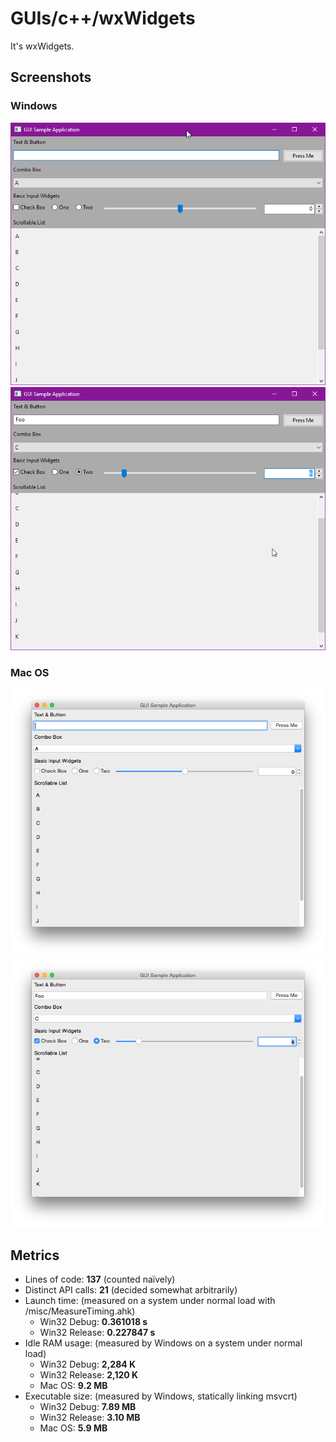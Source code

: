 # GUIs/c++/wxWidgets

It's wxWidgets.

## Screenshots

### Windows
![empty](screenshots/windows-empty.png)
![full](screenshots/windows-full.png)

### Mac OS
![empty](screenshots/macos-empty.png)
![full](screenshots/macos-full.png)

## Metrics

- Lines of code: **137** (counted naïvely)
- Distinct API calls: **21** (decided somewhat arbitrarily)
- Launch time: (measured on a system under normal load with /misc/MeasureTiming.ahk)
  - Win32 Debug: **0.361018 s**
  - Win32 Release: **0.227847 s**
- Idle RAM usage: (measured by Windows on a system under normal load)
  - Win32 Debug: **2,284 K**
  - Win32 Release: **2,120 K**
  - Mac OS: **9.2 MB**
- Executable size: (measured by Windows, statically linking msvcrt)
  - Win32 Debug: **7.89 MB**
  - Win32 Release: **3.10 MB**
  - Mac OS: **5.9 MB**
